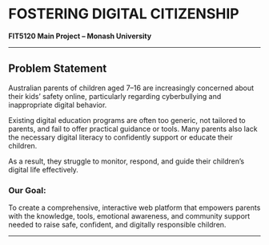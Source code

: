 # FOSTERING DIGITAL CITIZENSHIP  
**FIT5120 Main Project – Monash University**

---

## Problem Statement

Australian parents of children aged 7–16 are increasingly concerned about their kids’ safety online, particularly regarding cyberbullying and inappropriate digital behavior.

Existing digital education programs are often too generic, not tailored to parents, and fail to offer practical guidance or tools. Many parents also lack the necessary digital literacy to confidently support or educate their children.

As a result, they struggle to monitor, respond, and guide their children’s digital life effectively.

### Our Goal:
To create a comprehensive, interactive web platform that empowers parents with the knowledge, tools, emotional awareness, and community support needed to raise safe, confident, and digitally responsible children.

---


